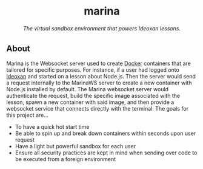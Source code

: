 <h1 align="center">marina</h1>
<h6 align="center">The virtual sandbox environment that powers Ideoxan lessons.</h6>

## About
Marina is the Websocket server used to create [Docker](https://www.docker.com/) containers that are tailored for specific purposes. For instance, if a user had logged onto [Ideoxan](https://ideoxan.com/) and started on a lesson about Node.js. Then the server would send a request internally to the MarinaWS server to create a new container with Node.js installed by default. The Marina websocket server would authenticate the request, build the specific image associated with the lesson, spawn a new container with said image, and then provide a websocket service that connects directly with the terminal. The goals for this project are...
- To have a quick hot start time
- Be able to spin up and break down containers within seconds upon user request
- Have a light but powerful sandbox for each user
- Ensure all security practices are kept in mind when sending over code to be executed from a foreign environment
